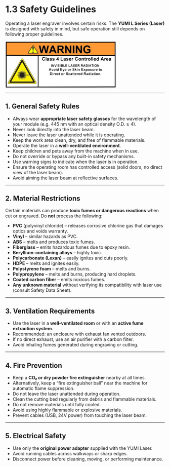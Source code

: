 # 1.3 Safety Guidelines

Operating a laser engraver involves certain risks.
The **YUMI L Series (Laser)** is designed with safety in mind, but safe operation still depends on following proper guidelines.

<img src="../../img/Yumi_L_Series/Yumi_L_Series_Safety/Yumi_L_Series_Safety_01.png" width="350" alt="Laser Attention!!!">  

---

## 1. General Safety Rules

* Always wear **appropriate laser safety glasses** for the wavelength of your module (e.g. 445 nm with an optical density O.D. ≥ 4).
* Never look directly into the laser beam.
* Never leave the laser unattended while it is operating.
* Keep the work area clean, dry, and free of flammable materials.
* Operate the laser in a **well-ventilated environment**.
* Keep children and pets away from the machine when in use.
* Do not override or bypass any built-in safety mechanisms.
* Use warning signs to indicate when the laser is in operation.
* Ensure the operating room has controlled access (solid doors, no direct view of the laser beam).
* Avoid aiming the laser beam at reflective surfaces.

---

## 2. Material Restrictions

Certain materials can produce **toxic fumes or dangerous reactions** when cut or engraved.
Do **not** process the following:

* **PVC** (polyvinyl chloride) – releases corrosive chlorine gas that damages optics and voids warranty.
* **Vinyl** – similar hazards as PVC.
* **ABS** – melts and produces toxic fumes.
* **Fiberglass** – emits hazardous fumes due to epoxy resin.
* **Beryllium-containing alloys** – highly toxic.
* **Polycarbonate (Lexan)** – easily ignites and cuts poorly.
* **HDPE** – melts and ignites easily.
* **Polystyrene foam** – melts and burns.
* **Polypropylene** – melts and burns, producing hard droplets.
* **Coated carbon fiber** – emits noxious fumes.
* **Any unknown material** without verifying its compatibility with laser use (consult Safety Data Sheet).

---

## 3. Ventilation Requirements

* Use the laser in a **well-ventilated room** or with an **active fume extraction system**.
* Recommended: an enclosure with exhaust fan vented outdoors.
* If no direct exhaust, use an air purifier with a carbon filter.
* Avoid inhaling fumes generated during engraving or cutting.

---

## 4. Fire Prevention

* Keep a **CO₂ or dry powder fire extinguisher** nearby at all times.
* Alternatively, keep a “fire extinguisher ball” near the machine for automatic flame suppression.
* Do not leave the laser unattended during operation.
* Clean the cutting bed regularly from debris and flammable materials.
* Do not remove materials until fully cooled.
* Avoid using highly flammable or explosive materials.
* Prevent cables (USB, 24V power) from touching the laser beam.

---

## 5. Electrical Safety

* Use only the **original power adapter** supplied with the YUMI Laser.
* Avoid running cables across walkways or sharp edges.
* Disconnect power before cleaning, moving, or performing maintenance.



